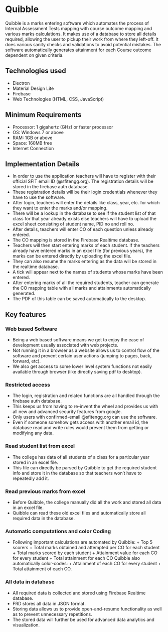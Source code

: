 # Quibble
Quibble is a marks entering software which automates the process of Internal Assessment Tests mapping with course outcome mapping and various marks calculations. It makes use of a database to store all details required, allowing the user to pickup their work from where they left-off. It does various sanity checks and validations to avoid potential mistakes. The software automatically generates attainment for each Course outcome dependent on given criteria.

## Technologies used
- Electron<br>
- Material Design Lite<br>
- Firebase<br>
- Web Technologies (HTML, CSS, JavaScript) <br>

## Minimum Requirements
- Processor: 1 gigahertz (GHz) or faster processor<br>
- OS: Windows 7 or above<br>
- RAM: 1GB or above<br>
- Space: 160MB free<br>
- Internet Connection<br>

## Implementation Details
- In order to use the application teachers will have to register with their official SFIT email ID (@sfitengg.org). The registration details will be stored in the firebase auth database.<br>
- These registration details will be their login credentials whenever they have to use the software.<br>
- After login, teachers will enter the details like class, year, etc. for which they want to enter the marks and/or mapping.<br>
- There will be a lookup in the database to see if the student list of that class for that year already exists else teachers will have to upload the excel sheet consisting of student name, PID no and roll no.<br>
- After details, teachers will enter CO of each question unless already entered.<br>
- The CO mapping is stored in the Firebase Realtime database.<br>
- Teachers will then start entering marks of each student. If the teachers already have entered marks in an excel file (for previous years), the marks can be entered directly by uploading the excel file.<br>
- They can also resume the marks entering as the data will be stored in the realtime database.<br>
- A tick will appear next to the names of students whose marks have been entered.<br>
- After entering marks of all the required students, teacher can generate the CO mapping table with all marks and attainments automatically generated.<br>
- The PDF of this table can be saved automatically to the desktop.<br>

## Key features

### Web based Software
- Being a web based software means we get to enjoy the ease of development usually associated with web projects.<br>
- Not running it in a browser as a website allows us to control flow of the software and prevent certain user actions (jumping to pages, back, forward, etc).<br>
- We also get access to some lower level system functions not easily available through browser (like directly saving pdf to desktop).<br>

### Restricted access
- The login, registration and related functions are all handled through the firebase auth database.<br>
- This keeps us from having to re-invent the wheel and provides us with all new and advanced security features from google.<br>
- Only users with confirmed-email @sfitengg.org can use the software.<br>
- Even if someone somehow gets access with another email id, the database read and write rules would prevent them from getting or modifying any data.<br>

### Read student list from excel
- The college has data of all students of a class for a particular year stored in an excel file.<br>
- This file can directly be parsed by Quibble to get the required student info and store it in the database so that teachers won’t have to repeatedly add it.<br>

### Read previous marks from excel
- Before Quibble, the college manually did all the work and stored all data in an excel file.<br>
- Quibble can read these old excel files and automatically store all required data in the database.<br>

### Automatic computations and color Coding
- Following important calculations are automated by Quibble: + Top 5 scorers + Total marks obtained and attempted per CO for each student + Total marks scored by each student + Attainment value for each CO for every student + Total attainment for each CO Quibble also automatically color-codes: + Attainment of each CO for every student + Total attainment of each CO.<br>

### All data in database
- All required data is collected and stored using Firebase Realtime database.<br>
- FRD stores all data in JSON format.<br>
- Storing data allows us to provide open-and-resume functionality as well as to prevent unnecessary repetitions.<br>
- The stored data will further be used for advanced data analytics and visualization.<br>
